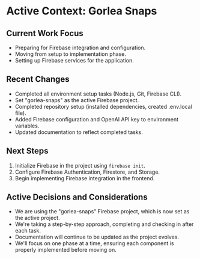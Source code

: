 # Active Context: Gorlea Snaps

## Current Work Focus

- Preparing for Firebase integration and configuration.
- Moving from setup to implementation phase.
- Setting up Firebase services for the application.

## Recent Changes

- Completed all environment setup tasks (Node.js, Git, Firebase CLI).
- Set "gorlea-snaps" as the active Firebase project.
- Completed repository setup (installed dependencies, created .env.local file).
- Added Firebase configuration and OpenAI API key to environment variables.
- Updated documentation to reflect completed tasks.

## Next Steps

1. Initialize Firebase in the project using `firebase init`.
2. Configure Firebase Authentication, Firestore, and Storage.
3. Begin implementing Firebase integration in the frontend.

## Active Decisions and Considerations

- We are using the "gorlea-snaps" Firebase project, which is now set as the active project.
- We're taking a step-by-step approach, completing and checking in after each task.
- Documentation will continue to be updated as the project evolves.
- We'll focus on one phase at a time, ensuring each component is properly implemented before moving on.
